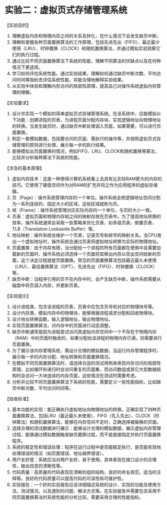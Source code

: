 # 实验二：虚拟页式存储管理系统

【实验目的】

1. 理解虚拟内存和物理内存之间的关系及转化，在什么情况下会发生缺页中断。
2. 理解和掌握各种页面置换算法的工作原理，包括先进先出（FIFO）、最近最少使用（LRU）、时钟置换（CLOCK）和随机置换算法，并通过模拟实验观察它们的执行过程。
3. 通过比较不同页面置换算法下系统的性能，理解不同算法的优缺点以及在何种情况下更适用。
4. 学习如何评估系统性能。通过实验结果，理解如何通过缺页中断次数、平均访问时间等指标去评估系统性能，并能合理地解释实验结果。
5. 从实验中体验和理解内存访问的局部性原理，提高自己对操作系统虚拟内存管理的理解。

【实验要求】

1. 设计并实现一个模拟的简单虚拟页式存储管理系统。在该系统中，应能模拟以下功能：创建进程的页表，为进程页面分配内存块，实现逻辑地址向物理地址的转换。当发生缺页时，通过缺页中断处理调入页面，如果需要，可以进行页面置换。
2. 制定一套模拟数据，包括要访问的页面、需执行的操作等，并按照虚拟页式存储管理的原则进行处理，展示每一步的执行结果。
3. 能够模拟出页面置换的情况，例如FIFO、LRU、CLOCK和随机置换等算法，比较并分析每种算法下系统的性能。

【涉及的基本原理】

1. 虚拟内存技术：这是一种使得计算机系统看上去具有比实际RAM更大的内存的技巧。它使用了硬盘空间作为对RAM的扩充并将之作为应用程序的虚拟存储器。
2. 页（Page）：操作系统管理内存的一个单位。操作系统会把逻辑地址空间分割为一系列连续的、固定大小的区域，这些区域就称为页。
3. 帧（Frame）：操作系统管理对应实际内存的一个单位，与页的大小一致。
4. 页表：虚拟页面和物理内存帧之间的映射存放在页表中。为了提高地址转换的效率，操作系统通常会采取一些策略来优化页表，如多级页表、倒置页表、TLB（Translation Lookaside Buffer）等。
5. 地址映射：操作系统会维护一个页表，记录页号和帧号的映射关系。当CPU发出一个虚拟地址时，操作系统会通过页表将虚拟地址转换为实际的物理地址。
6. 页面置换：由于内存有限，当分配给一个进程的所有页面都在使用中且需要加载新的页面时，操作系统必须选择一个页面将其移出内存以空出空间给新的页面，这个决定过程就是页面置换。常见的页面置换算法包括最近最久未使用（LRU）、最佳置换算法（OPT）、先进先出（FIFO）、时钟置换（CLOCK）等。
7. 缺页中断：当程序引用的页不在内存中时，会产生缺页中断，操作系统需要从磁盘中将页调入内存，并更新页表。

【实验提示】

1. 设计进程类，包含该进程的页表，页表中应包含页号和对应的物理块号等。
2. 设计内存类，模拟内存中的物理块，能够根据进程请求分配和回收物理块。
3. 设计地址转换函数，输入逻辑地址，输出物理地址。
4. 实现页面置换算法，对内存中的页面进行动态调整。
5. 缺页中断通常是因为进程尝试访问其虚拟内存空间中一个不存在于物理内存（RAM）中的页面时触发的，如果分配给该进程的物理内存已满，则需要进行页面置换。
6. 为了展示该内存管理系统，需设计合理的模拟数据，当运行内存管理程序时，展示每一步的内存分配、地址转换和页面置换情况。
7. 在模拟不同页面置换算法时，请选择合适的测试用例来体现内存访问的局部性原理，比如循环和递归时会访问重复的页面集，而访问数组或其它大型数据结构时会访问一大块连续的内存页面，这些情况在测试时需要考虑。
8. 分析并比较不同页面置换算法下系统的性能，需要定义一些性能指标，比如缺页中断次数、平均访问时间等。

【验收标准】

1. 基本功能的实现：能正确执行虚拟地址向物理地址的转换，正确实现了四种页面置换算法，包括LRU（最近最久未使用）、FIFO（先入先出）、CLOCK（时钟算法）和随机置换算法，能够在内存空间不足时，正确选择被替换的页面。
2. 选择合理的测试数据进行展示：能够设计合理的模拟数据，展示虚拟内存管理过程，能够通过模拟数据触发缺页置换过程，而不是直接指定并执行页面置换程序。
3. 系统的稳定性和错误处理：程序在运行过程中是否能稳定执行，是否能有效地处理错误的情况（如页面错误、地址越界错误）。
4. 用户友好度：系统应当对用户友好，易于使用。具体表现在接口设计的合理性，输出信息的清晰性等。
5. 代码质量：高质量的代码表现在清晰的组织结构，良好的命名规范，适当的注释等。良好的代码质量可以提高代码的可读性和可维护性。
6. 实验报告：一个好的实验报告应该详细描述系统的设计、实现的功能及使用方法，测试情况，以及遇到的问题、解决方式等。在实验报告中需要包含采用不同页面置换算法时系统性能的分析比较，需要采用合理的性能指标。
